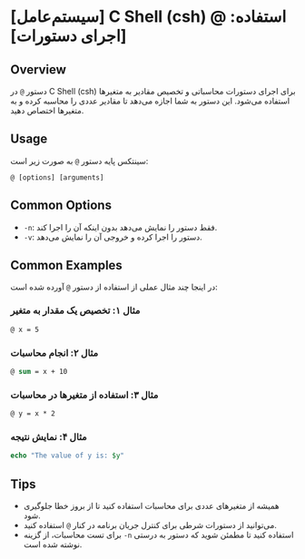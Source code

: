 # [سیستم‌عامل] C Shell (csh) @ استفاده: [اجرای دستورات]

## Overview
دستور `@` در C Shell (csh) برای اجرای دستورات محاسباتی و تخصیص مقادیر به متغیرها استفاده می‌شود. این دستور به شما اجازه می‌دهد تا مقادیر عددی را محاسبه کرده و به متغیرها اختصاص دهید.

## Usage
سینتکس پایه دستور `@` به صورت زیر است:

```
@ [options] [arguments]
```

## Common Options
- `-n`: فقط دستور را نمایش می‌دهد بدون اینکه آن را اجرا کند.
- `-v`: دستور را اجرا کرده و خروجی آن را نمایش می‌دهد.

## Common Examples
در اینجا چند مثال عملی از استفاده از دستور `@` آورده شده است:

### مثال ۱: تخصیص یک مقدار به متغیر
```csh
@ x = 5
```

### مثال ۲: انجام محاسبات
```csh
@ sum = x + 10
```

### مثال ۳: استفاده از متغیرها در محاسبات
```csh
@ y = x * 2
```

### مثال ۴: نمایش نتیجه
```csh
echo "The value of y is: $y"
```

## Tips
- همیشه از متغیرهای عددی برای محاسبات استفاده کنید تا از بروز خطا جلوگیری شود.
- می‌توانید از دستورات شرطی برای کنترل جریان برنامه در کنار `@` استفاده کنید.
- برای تست محاسبات، از گزینه `-n` استفاده کنید تا مطمئن شوید که دستور به درستی نوشته شده است.